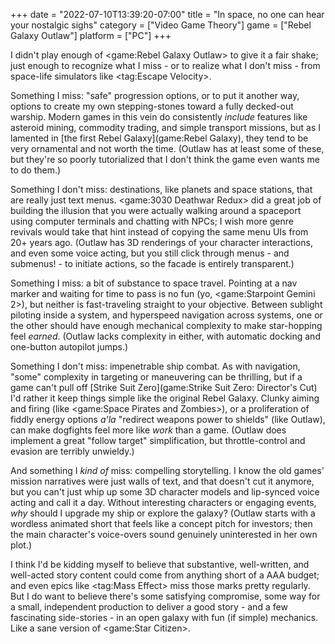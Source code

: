 +++
date = "2022-07-10T13:39:20-07:00"
title = "In space, no one can hear your nostalgic sighs"
category = ["Video Game Theory"]
game = ["Rebel Galaxy Outlaw"]
platform = ["PC"]
+++

I didn't play enough of <game:Rebel Galaxy Outlaw> to give it a fair shake; just enough to recognize what I miss - or to realize what I don't miss - from space-life simulators like <tag:Escape Velocity>.

Something I miss: "safe" progression options, or to put it another way, options to create my own stepping-stones toward a fully decked-out warship.  Modern games in this vein do consistently <i>include</i> features like asteroid mining, commodity trading, and simple transport missions, but as I lamented in [the first Rebel Galaxy](game:Rebel Galaxy), they tend to be very ornamental and not worth the time.  (Outlaw has at least some of these, but they're so poorly tutorialized that I don't think the game even wants me to do them.)

Something I don't miss: destinations, like planets and space stations, that are really just text menus.  <game:3030 Deathwar Redux> did a great job of building the illusion that you were actually walking around a spaceport using computer terminals and chatting with NPCs; I wish more genre revivals would take that hint instead of copying the same menu UIs from 20+ years ago.  (Outlaw has 3D renderings of your character interactions, and even some voice acting, but you still click through menus - and submenus! - to initiate actions, so the facade is entirely transparent.)

Something I miss: a bit of substance to space travel.  Pointing at a nav marker and waiting for time to pass is no fun (yo, <game:Starpoint Gemini 2>), but neither is fast-traveling straight to your objective.  Between sublight piloting inside a system, and hyperspeed navigation across systems, one or the other should have enough mechanical complexity to make star-hopping feel <i>earned</i>.  (Outlaw lacks complexity in either, with automatic docking and one-button autopilot jumps.)

Something I don't miss: impenetrable ship combat.  As with navigation, "some" complexity in targeting or maneuvering can be thrilling, but if a game can't pull off [Strike Suit Zero](game:Strike Suit Zero: Director's Cut) I'd rather it keep things simple like the original Rebel Galaxy.  Clunky aiming and firing (like <game:Space Pirates and Zombies>), or a proliferation of fiddly energy options <i>a'la</i> "redirect weapons power to shields" (like Outlaw), can make dogfights feel more like <i>work</i> than a game.  (Outlaw does implement a great "follow target" simplification, but throttle-control and evasion are terribly unwieldy.)

And something I <i>kind of</i> miss: compelling storytelling.  I know the old games' mission narratives were just walls of text, and that doesn't cut it anymore, but you can't just whip up some 3D character models and lip-synced voice acting and call it a day.  Without interesting characters or engaging events, <i>why</i> should I upgrade my ship or explore the galaxy?  (Outlaw starts with a wordless animated short that feels like a concept pitch for investors; then the main character's voice-overs sound genuinely uninterested in her own plot.)

I think I'd be kidding myself to believe that substantive, well-written, and well-acted story content could come from anything short of a AAA budget; and even epics like <tag:Mass Effect> miss those marks pretty regularly.  But I do want to believe there's some satisfying compromise, some way for a small, independent production to deliver a good story - and a few fascinating side-stories - in an open galaxy with fun (if simple) mechanics.  Like a sane version of <game:Star Citizen>.
